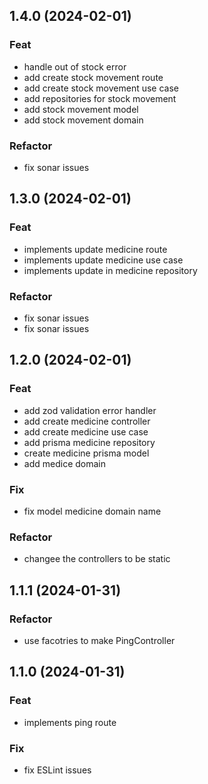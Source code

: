 ## 1.4.0 (2024-02-01)

### Feat

- handle out of stock error
- add create stock movement route
- add create stock movement use case
- add repositories for stock movement
- add stock movement model
- add stock movement domain

### Refactor

- fix sonar issues

## 1.3.0 (2024-02-01)

### Feat

- implements update medicine route
- implements update medicine use case
- implements update in medicine repository

### Refactor

- fix sonar issues
- fix sonar issues

## 1.2.0 (2024-02-01)

### Feat

- add zod validation error handler
- add create medicine controller
- add create medicine use case
- add prisma medicine repository
- create medicine prisma model
- add medice domain

### Fix

- fix model medicine domain name

### Refactor

- changee the controllers to be static

## 1.1.1 (2024-01-31)

### Refactor

- use facotries to make PingController

## 1.1.0 (2024-01-31)

### Feat

- implements ping route

### Fix

- fix ESLint issues
